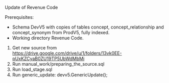 Update of Revenue Code

Prerequisites:
- Schema DevV5 with copies of tables concept, concept_relationship and concept_synonym from ProdV5, fully indexed.
- Working directory Revenue Code.

1. Get new source from https://drive.google.com/drive/u/1/folders/13vk0EE-pUxKZCyaB0ZU19TP5UbWdMbMi
2. Run manual_work/preparing_the_source.sql
3. Run load_stage.sql
4. Run generic_update: devv5.GenericUpdate();